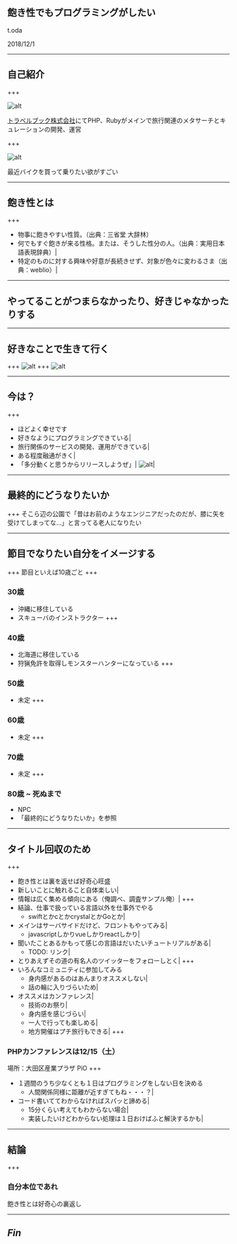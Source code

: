 ## 飽き性でもプログラミングがしたい

t.oda

2018/12/1

---

## 自己紹介
+++

![alt](17191499_1051830214961321_1840081435518371154_n.jpg)

[トラベルブック株式会社](www.travelbook.co.jp)にてPHP、Rubyがメインで旅行関連のメタサーチとキュレーションの開発、運営


+++

![alt](Image.jpg)

最近バイクを買って乗りたい欲がすごい

---

## 飽き性とは
+++
- 物事に飽きやすい性質。（出典：三省堂 大辞林）
- 何でもすぐ飽きが来る性格。または、そうした性分の人。（出典：実用日本語表現辞典）|
- 特定のものに対する興味や好意が長続きせず、対象が色々に変わるさま（出典：weblio）|

---

## やってることがつまらなかったり、好きじゃなかったりする

---

## 好きなことで生きて行く
+++
![alt](yu_money1_censored.jpg)
+++
![alt](hqdefault_censored.jpg)

---

## 今は？
+++
- ほどよく幸せです
- 好きなようにプログラミングできている|
- 旅行関係のサービスの開発、運用ができている|
- ある程度融通がきく|
- 「多分動くと思うからリリースしようぜ」|
![alt](TYZtQHp_censored.jpg)|

---

## 最終的にどうなりたいか
+++
そこら辺の公園で「昔はお前のようなエンジニアだったのだが、膝に矢を受けてしまってな…」と言ってる老人になりたい

---

## 節目でなりたい自分をイメージする
+++
節目といえば10歳ごと
+++
### 30歳
- 沖縄に移住している
- スキューバのインストラクター
+++
### 40歳
- 北海道に移住している
- 狩猟免許を取得しモンスターハンターになっている
+++
### 50歳
- 未定
+++
### 60歳
- 未定
+++
### 70歳
- 未定
+++
### 80歳 ~ 死ぬまで
- NPC
- 「最終的にどうなりたいか」を参照

---

## タイトル回収のため
+++
- 飽き性とは裏を返せば好奇心旺盛
- 新しいことに触れること自体楽しい|
- 情報は広く集める傾向にある（俺調べ、調査サンプル俺）|
+++
- 結論、仕事で扱っている言語以外を仕事外でやる
  - swiftとかcとかcrystalとかGoとか|
- メインはサーバサイドだけど、フロントもやってみる|
  - javascriptしかりvueしかりreactしかり|
- 聞いたことあるかもって感じの言語はだいたいチュートリアルがある|
  - TODO: リンク|
- とりあえずその道の有名人のツイッターをフォローしとく|
+++
- いろんなコミュニティに参加してみる
  - 身内感があるのはあんまりオススメしない|
  - 話の輪に入りづらいため|
- オススメはカンファレンス|
  - 技術のお祭り|
  - 身内感を感じづらい|
  - 一人で行っても楽しめる|
  - 地方開催はプチ旅行もできる|
+++
### PHPカンファレンスは12/15（土）

場所：大田区産業プラザ PiO
+++
- １週間のうち少なくとも１日はプログラミングをしない日を決める
  - 人間関係同様に距離が近すぎてもね・・・？|
- コード書いててわからなければスパッと諦める|
  - 15分くらい考えてもわからない場合|
  - 実装したいけどわからない処理は１日おけばふと解決するかも|

---

## 結論
+++
### 自分本位であれ

飽き性とは好奇心の裏返し

---

## *Fin*




